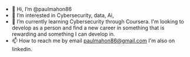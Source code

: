 - 👋 Hi, I’m @paulmahon86
- 👀 I’m interested in Cybersecurity, data, Ai, 
- 🌱 I’m currently learning Cybersecurity through Coursera. I'm looking to develop as a person and find a new career in something that is rewarding and something I can develop in.
- 📫 How to reach me by email paulmahon86@gmail.com I'm also on linkedin.
  

<!---
paulmahon86/paulmahon86 is a ✨ special ✨ repository because its `README.md` (this file) appears on your GitHub profile.
You can click the Preview link to take a look at your changes.
--->
